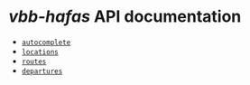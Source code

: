 # *vbb-hafas* API documentation

- [`autocomplete`](autocomplete.md)
- [`locations`](locations.md)
- [`routes`](routes.md)
- [`departures`](departures.md)

